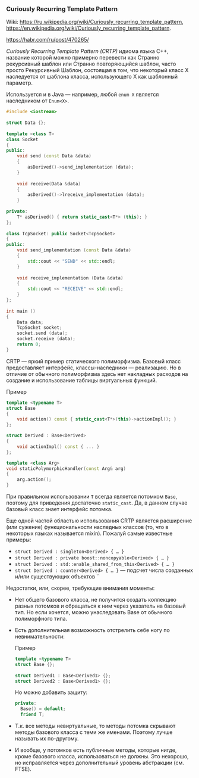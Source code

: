 ### Curiously Recurring Template Pattern

Wiki: https://ru.wikipedia.org/wiki/Curiously_recurring_template_pattern, https://en.wikipedia.org/wiki/Curiously_recurring_template_pattern.

https://habr.com/ru/post/470265/

*Curiously Recurring Template Pattern (CRTP)* идиома языка C++, название которой можно примерно перевести как Странно рекурсивный шаблон или Странно повторяющийся шаблон, часто просто Рекурсивный Шаблон, состоящая в том, что некоторый класс X наследуется от шаблона класса, использующего X как шаблонный параметр.

Используется и в Java — например, любой `enum X` является наследником от `Enum<X>`.

```c++
#include <iostream>
 
struct Data {};
 
template <class T>
class Socket
{
public:
    void send (const Data &data)
    {
        asDerived()->send_implementation (data);
    }
 
    void receive(Data &data)
    {
        asDerived()->lreceive_implementation (data);
    }    
 
private:
    T* asDerived() { return static_cast<T*> (this); }
};
 
class TcpSocket: public Socket<TcpSocket>
{
public:
    void send_implementation (const Data &data)
    {
        std::cout << "SEND" << std::endl;
    }
 
    void receive_implementation (Data &data)
    {
        std::cout << "RECEIVE" << std::endl;
    }
};
 
int main ()
{
    Data data;
    TcpSocket socket;
    socket.send (data);
    socket.receive (data);
    return 0;
}
```

CRTP — яркий пример статического полиморфизма. Базовый класс предоставляет интерфейс, классы-наследники — реализацию. Но в отличие от обычного полиморфизма здесь нет накладных расходов на создание и использование таблицы виртуальных функций.

Пример

```c++
template <typename T>
struct Base
{
    void action() const { static_cast<T*>(this)->actionImpl(); }
};

struct Derived : Base<Derived>
{
    void actionImpl() const { ... }
};

template <class Arg>
void staticPolymorphicHandler(const Arg& arg)
{
    arg.action();
}
```

При правильном использовании `T` всегда является потомком `Base`, поэтому для приведения достаточно `static_cast`. Да, в данном случае базовый класс знает интерфейс потомка.

Еще одной частой областью использования CRTP является расширение (или сужение) функциональности наследных классов (то, что в некоторых языках называется mixin). Пожалуй самые известные примеры:

* `struct Derived : singleton<Derived> { … }`
* `struct Derived : private boost::noncopyable<Derived> { … }`
* `struct Derived : std::enable_shared_from_this<Derived> { … }`
* `struct Derived : counter<Derived> { … }` — подсчет числа созданных и/или существующих объектов
    ``

Недостатки, или, скорее, требующие внимания моменты:

* Нет общего базового класса, не получится создать коллекцию разных потомков и обращаться к ним через указатель на базовый тип. Но если хочется, можно унаследовать Base от обычного полиморфного типа.
* Есть дополнительная возможность отстрелить себе ногу по невнимательности:

  Пример
  ```c++
  template <typename T>
  struct Base {};
      
  struct Derived1 : Base<Derived1> {};
  struct Derived2 : Base<Derived1> {};
  ```

  Но можно добавить защиту:

  ```c++
  private:
    Base() = default;
    friend T;
  ```
    
* Т.к. все методы невиртуальные, то методы потомка скрывают методы базового класса с теми же именами. Поэтому лучше называть их по-другому.
* И вообще, у потомков есть публичные методы, которые нигде, кроме базового класса, использоваться не должны. Это нехорошо, но исправляется через дополнительный уровень абстракции (см. FTSE).
